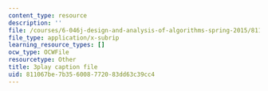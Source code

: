 ```yaml
---
content_type: resource
description: ''
file: /courses/6-046j-design-and-analysis-of-algorithms-spring-2015/811067be7b356008772083dd63c39cc4_w_-SX4vR53M.srt
file_type: application/x-subrip
learning_resource_types: []
ocw_type: OCWFile
resourcetype: Other
title: 3play caption file
uid: 811067be-7b35-6008-7720-83dd63c39cc4
---
```

